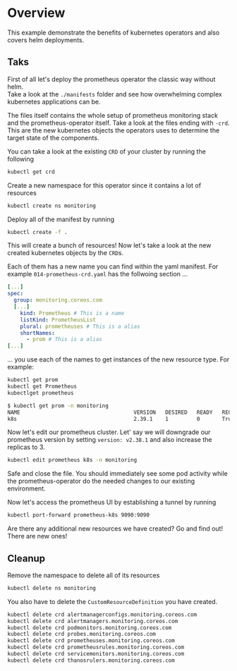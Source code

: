 # Overview

This example demonstrate the benefits of kubernetes operators and also covers helm deployments.

## Taks

First of all let's deploy the prometheus operator the classic way without helm.  
Take a look at the `./manifests` folder and see how overwhelming complex kubernetes applications can be.

The files itself contains the whole setup of prometheus monitoring stack and the prometheus-operator itself. Take a look at the files ending with `-crd`. This are the new kubernetes objects the operators uses to determine the target state of the components.

You can take a look at the existing `CRD` of your cluster by running the following

```bash
kubectl get crd
```

Create a new namespace for this operator since it contains a lot of resources

```bash
kubectl create ns monitoring
```

Deploy all of the manifest by running

```bash
kubectl create -f .
```

This will create a bunch of resources! Now let's take a look at the new created kubernetes objects by the `CRD`s.

Each of them has a new name you can find within the yaml manifest. For example `014-prometheus-crd.yaml` has the follwoing section ...

```yaml
[...]
spec:
  group: monitoring.coreos.com
  [...]
    kind: Prometheus # This is a name
    listKind: PrometheusList
    plural: prometheuses # This is a alias
    shortNames:
      - prom # This is a alias
[...]
```

... you use each of the names to get instances of the new resource type. For example:

```bash
kubectl get prom
kubectl get Prometheus
kubectlget prometheus
```

```bash
$ kubectl get prom -n monitoring
NAME                                    VERSION   DESIRED   READY   RECONCILED   AVAILABLE   AGE
k8s                                     2.39.1    1         0       True         True        3h9m
```

Now let's edit our prometheus cluster. Let' say we will downgrade our prometheus version by setting `version: v2.38.1` and also increase the replicas to 3.

```bash
kubectl edit prometheus k8s -n monitoring
```

Safe and close the file. You should immediately see some pod activity while the prometheus-operator do the needed changes to our existing environment.

Now let's access the prometheus UI by establishing a tunnel by running

```bash
kubectl port-forward prometheus-k8s 9090:9090
```

Are there any additional new resources we have created? Go and find out! There are new ones!

## Cleanup

Remove the namespace to delete all of its resources

```bash
kubectl delete ns monitoring
```

You also have to delete the `CustomResourceDefinition` you have created.

```bash
kubectl delete crd alertmanagerconfigs.monitoring.coreos.com
kubectl delete crd alertmanagers.monitoring.coreos.com
kubectl delete crd podmonitors.monitoring.coreos.com
kubectl delete crd probes.monitoring.coreos.com
kubectl delete crd prometheuses.monitoring.coreos.com
kubectl delete crd prometheusrules.monitoring.coreos.com
kubectl delete crd servicemonitors.monitoring.coreos.com
kubectl delete crd thanosrulers.monitoring.coreos.com
```
